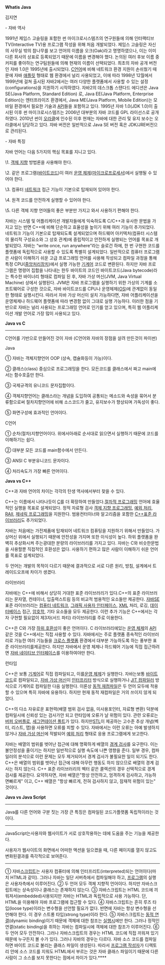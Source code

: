**Whatis Java**

김지연

\- 자바 역사

1991년 제임스 고슬링을 포함한 썬 마이크로시스템즈의 연구원들에 의해 인터랙티브 TV(Interactive
TV)용 프로그램 작성을 위해 처음 개발되었다. 제임스 고슬링은 자신의 사무실 밖의 참나무를
보고 언어의 이름을 오크(Oak)라고 명명하였으나, 이는
이미 다른 회사의 상표로 등록되었기 때문에 이름을 변경해야 했다. 논의된 여러 후보 이름 중 커피를
좋아하는 연구팀원들에 의해 현재의 이름이 선택되었다. 
최초의 자바 공개 버전인 자바 1.0은 1995년에
출시되었다. [C언어](https://terms.naver.com/entry.nhn?docId=1179633&ref=y)에 비해 네트워크 환경 지원이 손쉬웠기 때문에 자바 [애플릿](https://terms.naver.com/entry.nhn?docId=1179551&ref=y) 형태로 웹 환경에서 널리 사용되었고, 이에 따라 1998년 12월에서 1999년에 걸쳐 출시된 자바2에서는 여러 다양한 플랫폼에서 사용할
수 있는 설정(configurations)을 지원하기 시작하였다. 자바2의 데스크톱 스탠다드 에디션은 Java SE(Java Platform,
Standard Edition) 로, Java EE(Java Platform, Enterprise
Edition)는 엔터프라이즈 환경에서, Java ME(Java Platform, Mobile
Edition)는 모바일 환경에서 필요한 기술과 [API](https://terms.naver.com/entry.nhn?docId=1179553&ref=y)들을 포함하고 있다. 
1995년 자바 1.0(JDK 1.0)이 출시된 이후 썬 마이크로시스템즈는 2006년 대부분의 자바 코드를 GPL 라이선스로 공개하였다. 2010년 썬이 [오라클](https://terms.naver.com/entry.nhn?docId=1200489&ref=y)에 인수된 이후 현재는 자바에 대한 관리 및 유지 보수는
오라클에서 담당하고 있다. 자바 버전은 일반적으로 Java SE 버전
혹은 JDK/JRE버전으로 관리된다.

 

\- 자바 특징

자바 언어는 다음 5가지의 핵심 목표를 지니고 있다.

\1. [객체 지향](https://ko.wikipedia.org/wiki/%EA%B0%9D%EC%B2%B4_%EC%A7%80%ED%96%A5) 방법론을 사용해야 한다.

\2. 같은 프로그램([바이트코드](https://ko.wikipedia.org/wiki/%EB%B0%94%EC%9D%B4%ED%8A%B8%EC%BD%94%EB%93%9C))이 여러 [운영 체제](https://ko.wikipedia.org/wiki/%EC%9A%B4%EC%98%81_%EC%B2%B4%EC%A0%9C)([마이크로프로세서](https://ko.wikipedia.org/wiki/%EB%A7%88%EC%9D%B4%ED%81%AC%EB%A1%9C%ED%94%84%EB%A1%9C%EC%84%B8%EC%84%9C))에서 실행될 수 있어야 한다.

\3. 컴퓨터 [네트워크](https://ko.wikipedia.org/wiki/%EB%84%A4%ED%8A%B8%EC%9B%8C%ED%81%AC) 접근 기능이 기본으로 탑재되어 있어야 한다.

\4. 원격 코드를 안전하게 실행할 수 있어야 한다.

\5. 다른 객체 지향 언어들의 좋은 부분만 가지고 와서 사용하기 편해야 한다.

자바는 시스템 및
어플리케이션 개발자들에게 익숙하도록 C/C++과 유사한 문법을 가지고 있는 반면 C++에 비해 단순하고 효율성을 높이기 위해 여러 기능이 추가되었다. 네트워크
기능이 기본으로 탑재되도록 설계되었으며 하드웨어 아키텍처(컴퓨터 시스템의 물리적 구성요소와 그 상호
관계)에 중립적이고 안전하게 실행되는 언어를 목표로 개발되었다. 자바는 “write once, run anywhere”라는 슬로건 하에, 한
번 구현한 코드를 플랫폼에 독립적으로 사용할 수 있도록 특별히 설계되었다. 일반적으로 컴퓨터 프로그램은
사람이 이해하기 쉬운 고급 프로그래밍 언어를 사용해 작성되고 컴파일 과정을 통해 특정 CPU([중앙처리장치](https://terms.naver.com/entry.nhn?docId=1164231&ref=y))에서 실행 가능한 [기계어](https://terms.naver.com/entry.nhn?docId=1070603&ref=y) 코드로 변환된다. 하지만 자바 프로그램은
명령어 집합을 나타내는 한두 바이트의 코드인 바이트코드(Java bytecode)라는 특수한 바이너리
형태로 컴파일 된 후, 자바 가상 머신(JVM, Java
Virtual Machine) 상에서 실행된다. JVM은 자바 프로그램을 실행하기 위한
가상의 기계를 소프트웨어로 구성한 것으로, 자바 바이트코드를 CPU나
운영체제([OS](https://terms.naver.com/entry.nhn?docId=1180146&ref=y))에 관계없이 동일한 형태로 실행시킨다. 따라서 자바 가상 머신이 설치 가능하다면, 자바 어플리케이션을 운영체제나
하드웨어 플랫폼에 따라 변경함 없이 그대로 실행 가능하다. 이러한 점을 기반으로 자바는 널리 사용되는
프로그래밍 언어로 인기를 얻고 있으며, 특히 웹 어플리케이션 개발 언어로 가장 많이 사용되고 있다.

 

 

 

 

**Java vs C**

** **

C언어를 기반으로 만들어진 것이 자바 (C언어와 자바의 장점을 살려 만든것이 파이썬)

 

Java

① 자바는 객체지향언어 OOP (상속, 캡슐화등이 가능)이다.

② 클래스(class) 중심으로 프로그래밍을 한다. 모든코드를 클래스에서 짜고 main에서는 함수호출만 한다.

③ 국제규격의 유니코드 문자집합이다.

④ 객체지향언어는 클래스라는 개념을 도입하여 공통되는 메소드와 속성을 묶어서 분류함으로써 절차지향언어에 비해 소스코드가 줄고, 유지보수가 향상되며 가독성이 좋다.

⑤ 화면구성에 효과적인 언어이다.

 

C언어

① 순차(절차)지향언어이다. 위에서아래로 순서대로 읽으면서 실행하기 때문에 코드를 이해하기는 쉽다.

② 대부분 모든 코드를 main함수에서 만든다.

③ ANSI C 부분유니코드 문자이다.

④ 처리속도가 가장 빠른 언어이다.

 

 

**Java vs C++**

 

C++과 자바 언어의 차이는 각각의 탄생 역사에서부터 찾을 수 있다.

 

C++는 이름에서 나타나듯이 [C](https://ko.wikipedia.org/wiki/C_(%ED%94%84%EB%A1%9C%EA%B7%B8%EB%9E%98%EB%B0%8D_%EC%96%B8%EC%96%B4))를 더 확장하여 만들었다.[절차적 프로그래밍](https://ko.wikipedia.org/wiki/%EC%A0%88%EC%B0%A8%EC%A0%81_%ED%94%84%EB%A1%9C%EA%B7%B8%EB%9E%98%EB%B0%8D) 언어에 효율적인 실행을 목표로 설계되었다. 정적 자료형 검사 [객체 지향 프로그래밍](https://ko.wikipedia.org/wiki/%EA%B0%9D%EC%B2%B4_%EC%A7%80%ED%96%A5_%ED%94%84%EB%A1%9C%EA%B7%B8%EB%9E%98%EB%B0%8D), [예외 처리](https://ko.wikipedia.org/wiki/%EC%98%88%EC%99%B8_%EC%B2%98%EB%A6%AC), [RAII](https://ko.wikipedia.org/w/index.php?title=RAII&action=edit&redlink=1), [제네릭 프로그래밍](https://ko.wikipedia.org/wiki/%EC%A0%9C%EB%84%A4%EB%A6%AD_%ED%94%84%EB%A1%9C%EA%B7%B8%EB%9E%98%EB%B0%8D)을 지원한다. 범용컨터이너와 알고리즘을 포함한 [C++표준 라이브러리](https://ko.wikipedia.org/wiki/C%2B%2B_%ED%91%9C%EC%A4%80_%EB%9D%BC%EC%9D%B4%EB%B8%8C%EB%9F%AC%EB%A6%AC)도 추가되었다.

 

자바는 처음에는 가전제품에 탑재되어 네트워크 컴퓨팅을 지원하기 위해서 만들었다. 가상머신 위에서 실행되기 때문에 안전성을 가지며 또한 이식성이 높다. 하위 플랫폼을 완벽히 추상화시켜 주는광대한 분량의 라이브러리를 가지고 있다. 자바는 C와 비슷한문법을 사용할뿐 직접적인 호환성은 없다. 사용하기 편하고 많은 사람이 이해하기 쉬운 언어를 목표로 설계되었다.

 

두 언어는 개발의 목적이 다르기 때문에 결과적으로 서로 다른 원리, 방침, 설계에서 트레이드오프에 차이가 생겼다. 

 

 

라이브러리

 

자바에는 C++에 비해서 상당히 거대한 표준 라이브러리가 있다.C++의 표준 라이브러리는 문자열, 컨테이너, 입출력스트림 등의 비교적 범용적인 요소들만 제공한다. [자바SE](https://ko.wikipedia.org/wiki/%EC%9E%90%EB%B0%94_SE) 표준 라이브러리는 [컴퓨터 네트워크](https://ko.wikipedia.org/wiki/%EC%BB%B4%ED%93%A8%ED%84%B0_%EB%84%A4%ED%8A%B8%EC%9B%8C%ED%81%AC), [그래픽 사용자 인터페이스](https://ko.wikipedia.org/wiki/%EA%B7%B8%EB%9E%98%ED%94%BD_%EC%82%AC%EC%9A%A9%EC%9E%90_%EC%9D%B8%ED%84%B0%ED%8E%98%EC%9D%B4%EC%8A%A4), [XML](https://ko.wikipedia.org/wiki/XML) 처리, 로깅, [데이터베이스](https://ko.wikipedia.org/wiki/%EB%8D%B0%EC%9D%B4%ED%84%B0%EB%B2%A0%EC%9D%B4%EC%8A%A4) 접근, [암호학](https://ko.wikipedia.org/wiki/%EC%95%94%ED%98%B8%ED%95%99), 기타 요소들을 모두 제공한다. 이런 추가 기능은 C++에서는 각자 구현할 필요없이 제3자(서드 파티) 라이브러리를 주로 이용한다.

 

C++은 C와 가장 [하위 호환성](https://ko.wikipedia.org/wiki/%ED%95%98%EC%9C%84_%ED%98%B8%ED%99%98%EC%84%B1)이 좋은 언어이다. C 라이브러리에있는 [운영 체제](https://ko.wikipedia.org/wiki/%EC%9A%B4%EC%98%81_%EC%B2%B4%EC%A0%9C)의 [API](https://ko.wikipedia.org/wiki/API) 같은 것을 C++에서는 직접 사용할 수 있다. 자바에서는 주로 플랫폼 종속적인 라이브러리로 가능한 여러 기능들을 [크로스 플랫폼](https://ko.wikipedia.org/wiki/%ED%81%AC%EB%A1%9C%EC%8A%A4_%ED%94%8C%EB%9E%AB%ED%8F%BC) 환경에서 대부분 가능하도록 하는 풍부한 표준 라이브러리를제공한다. 하지만 자바에서 운영 체제나 하드웨어 기능에 직접 접근하려면 [자바 네이티브 인터페이스](https://ko.wikipedia.org/wiki/%EC%9E%90%EB%B0%94_%EB%84%A4%EC%9D%B4%ED%8B%B0%EB%B8%8C_%EC%9D%B8%ED%84%B0%ED%8E%98%EC%9D%B4%EC%8A%A4)를 이용하여야만 한다.

 

 

런타임

 

C++은 보통 [기계어](https://ko.wikipedia.org/wiki/%EA%B8%B0%EA%B3%84%EC%96%B4)로 직접 컴파일되고, 이를[운영 체제](https://ko.wikipedia.org/wiki/%EC%9A%B4%EC%98%81_%EC%B2%B4%EC%A0%9C)가 실행한다. 자바는보통 [바이트코드](https://ko.wikipedia.org/wiki/%EB%B0%94%EC%9D%B4%ED%8A%B8%EC%BD%94%EB%93%9C)로 컴파일되고, [자바 가상 머신](https://ko.wikipedia.org/wiki/%EC%9E%90%EB%B0%94_%EA%B0%80%EC%83%81_%EB%A8%B8%EC%8B%A0)이 [인터프리터](https://ko.wikipedia.org/wiki/%EC%9D%B8%ED%84%B0%ED%94%84%EB%A6%AC%ED%84%B0) 방식으로 실행하거나 [JIT 컴파일러](https://ko.wikipedia.org/wiki/JIT_%EC%BB%B4%ED%8C%8C%EC%9D%BC%EB%9F%AC) 방식으로 기계어로 컴파일한 다음 실행한다. 이론상 [동적 재컴파일](https://ko.wikipedia.org/w/index.php?title=%EB%8F%99%EC%A0%81_%EC%9E%AC%EC%BB%B4%ED%8C%8C%EC%9D%BC&action=edit&redlink=1)은 두 언어 모두에 적용할 수 있으며 특히 자바에 유용하다. 하지만 현재 동적 재컴파일은 거의 쓰이지 않게 되었다.

C++의 다소 자유로운 표현력(배열 범위 검사 없음, 미사용포인터, 자료형 변환) 덕분에 컴파일시에 신뢰성 있는 검사가안 되고 런타임에 오류가 날 위험이 있다. 관련 오류로는 [버퍼 오버플로](https://ko.wikipedia.org/wiki/%EB%B2%84%ED%8D%BC_%EC%98%A4%EB%B2%84%ED%94%8C%EB%A1%9C), [세그먼테이션 폴트](https://ko.wikipedia.org/w/index.php?title=%EC%84%B8%EA%B7%B8%EB%A8%BC%ED%85%8C%EC%9D%B4%EC%85%98_%ED%8F%B4%ED%8A%B8&action=edit&redlink=1)가 있다. 하지만[STL](https://ko.wikipedia.org/wiki/%ED%91%9C%EC%A4%80_%ED%85%9C%ED%94%8C%EB%A6%BF_%EB%9D%BC%EC%9D%B4%EB%B8%8C%EB%9F%AC%EB%A6%AC)이 제공하는 고수준 추상 개념(벡터, 리스트, 맵)을 사용하면 오류를 피할 수 있다. 자바에서는 이런 오류는 아예 발생하지않거나 [자바 가상 머신](https://ko.wikipedia.org/wiki/%EC%9E%90%EB%B0%94_%EA%B0%80%EC%83%81_%EB%A8%B8%EC%8B%A0)에 적발되어 [예외 처리](https://ko.wikipedia.org/wiki/%EC%98%88%EC%99%B8_%EC%B2%98%EB%A6%AC) 형태로 응용 프로그램에게 보고한다.

 

자바는 배열의 범위를 벗어난 접근에 대해 명확하게 배열의 [경계 검사](https://ko.wikipedia.org/wiki/%EA%B2%BD%EA%B3%84_%EA%B2%80%EC%82%AC)를 요구한다. 이는불안정성을 줄이기는 하지만 일반적으로 실행 속도에 나쁜 영향을 준다. 일부 경우, 컴파일러의 분석으로 이런 문제는 모두 제거되어서 경계 검사가 불필요한 일이 되기도 한다. C++은 배열의 범위를 벗어난 접근에 대해 아무런 행동도 하지 않으므로 배열의 경계 검사는 하지 않는다. C++ 표준 라이브러리의 벡터 같은 콜렉션의 경우 선택적으로 경계 검사를 제공한다. 요약하자면, 자바 배열은"항상 안전하고, 엄격하게 검사하고, 가능하면빠르게" 이고, C++ 배열은 "항상 빠르게, 전혀 검사하지 않고, 잠재적 위험이 있는" 것이다.

 

 

 

**Java vs Java Script**

** **

Java를 다른 언어와 구분 짓는 가장 큰 특징은 컴파일된 코드가플랫폼 독립적이라는 것이다.

** **

JavaScript는사용자와 웹사이트가 서로 상호작용하는 데에 도움을 주는 기능을 제공한다.

사용자가 웹사이트의 화면에서 어떠한 액션을 일으켰을 때, 다른 페이지를 열지 않고도 변화된결과를 즉각적으로 보여준다.

** **

① 자바[스크립트](https://terms.naver.com/entry.nhn?docId=848218&ref=y)는 사용자 컴퓨터에 의해 인터프리트(interpreted)되는 언어이다(마치 HTML과 같이). 그러나 자바는 일단 서버측에서 컴파일해야 하고, [프로그램](https://terms.naver.com/entry.nhn?docId=857695&ref=y)의 실행은 사용자측에서 이루어진다.
② 두 언어 모두 객체 지향적 언어이다. 하지만 자바스크립트에는 상속성이나 클래스는 존재하지
않는다.
③ 자바스크립트는 HTML 코드에 끼워져서(embedded)사용되지만
자바는 HTML과 독립적으로 사용 가능하다. 단, HTML을 이용해야 자바 프로그램에 접근할 수 있다.
④ 자바스크립트는 흔히 루즈 타입(loose type)이라는 변수형을 선언할 필요가 없다. 반면에 자바는 항상 변수형을 선언해야 한다. 이 경우 스트롱 타입(strong type)이라 한다.
⑤ 자바스크립트는 [동적 연결](https://terms.naver.com/entry.nhn?docId=847857&ref=y)(dynamic binding)이기 때문에 객체에 대한 참조는 [실행시](https://terms.naver.com/entry.nhn?docId=831103&ref=y)에만 한다. 그러나
정적인 연결(static binding)을 취하는 자바는 컴파일시에 객체에 대한 참조가 이루어진다.
⑥ 두 언어 모두 안전하다. 그러나 자바스크립트의 경우는
HTML 코드에 직접 끼워져 있기 때문에 누구든지 볼 수가 있다. 그러나 자바의 경우는
다르다. 자바 소스 코드를 컴파일하면 바이트 코드로 불리는 클래스 파일이 생성된다. 따라서 [프로그램 작성자](https://terms.naver.com/entry.nhn?docId=861362&ref=y)가 디렉토리 안에 소스 코드를 지워도 HTML에서 부르는 것은 자바 클래스 파일이기 때문에 다른 사람이 그 소스를 보지 못한다는 점에서 차이가 있다.****